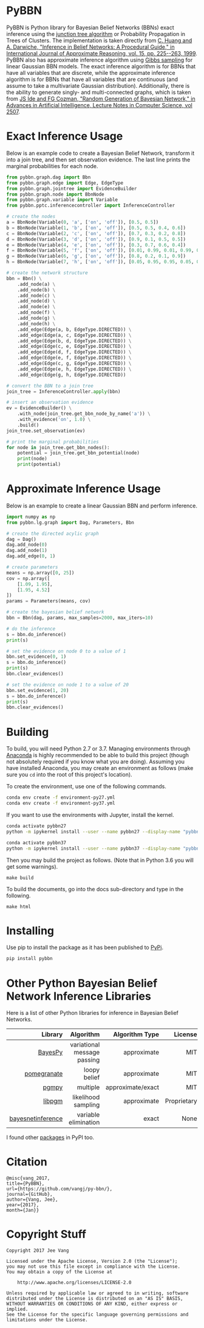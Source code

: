 # PyBBN

PyBBN is Python library for Bayesian Belief Networks (BBNs) exact inference using the 
[junction tree algorithm](https://en.wikipedia.org/wiki/Junction_tree_algorithm) or Probability
Propagation in Trees of Clusters. The implementation is taken directly from [C. Huang and A. Darwiche, "Inference in
Belief Networks: A Procedural Guide," in International Journal of Approximate Reasoning, vol. 15,
pp. 225--263, 1999](http://pages.cs.wisc.edu/~dpage/ijar95.pdf). PyBBN also has approximate
inference algorithm using [Gibbs sampling](http://www.mit.edu/~ilkery/papers/GibbsSampling.pdf) for
linear Gaussian BBN models. The exact inference algorithm is for BBNs that have all variables
that are discrete, while the approximate inference algorithm is for BBNs that have all variables
that are continuous (and assume to take a multivariate Gaussian distribution). Additionally, there is
the ability to generate singly- and multi-connected graphs, which is taken from [JS Ide and FG Cozman, 
"Random Generation of Bayesian Network," in Advances in Artificial Intelligence, Lecture Notes in Computer Science, vol 2507](https://pdfs.semanticscholar.org/5273/2fb57129443592024b0e7e46c2a1ec36639c.pdf).

# Exact Inference Usage

Below is an example code to create a Bayesian Belief Network, transform it into a join tree, 
and then set observation evidence. The last line prints the marginal probabilities for each node.

```python
from pybbn.graph.dag import Bbn
from pybbn.graph.edge import Edge, EdgeType
from pybbn.graph.jointree import EvidenceBuilder
from pybbn.graph.node import BbnNode
from pybbn.graph.variable import Variable
from pybbn.pptc.inferencecontroller import InferenceController

# create the nodes
a = BbnNode(Variable(0, 'a', ['on', 'off']), [0.5, 0.5])
b = BbnNode(Variable(1, 'b', ['on', 'off']), [0.5, 0.5, 0.4, 0.6])
c = BbnNode(Variable(2, 'c', ['on', 'off']), [0.7, 0.3, 0.2, 0.8])
d = BbnNode(Variable(3, 'd', ['on', 'off']), [0.9, 0.1, 0.5, 0.5])
e = BbnNode(Variable(4, 'e', ['on', 'off']), [0.3, 0.7, 0.6, 0.4])
f = BbnNode(Variable(5, 'f', ['on', 'off']), [0.01, 0.99, 0.01, 0.99, 0.01, 0.99, 0.99, 0.01])
g = BbnNode(Variable(6, 'g', ['on', 'off']), [0.8, 0.2, 0.1, 0.9])
h = BbnNode(Variable(7, 'h', ['on', 'off']), [0.05, 0.95, 0.95, 0.05, 0.95, 0.05, 0.95, 0.05])

# create the network structure
bbn = Bbn() \
    .add_node(a) \
    .add_node(b) \
    .add_node(c) \
    .add_node(d) \
    .add_node(e) \
    .add_node(f) \
    .add_node(g) \
    .add_node(h) \
    .add_edge(Edge(a, b, EdgeType.DIRECTED)) \
    .add_edge(Edge(a, c, EdgeType.DIRECTED)) \
    .add_edge(Edge(b, d, EdgeType.DIRECTED)) \
    .add_edge(Edge(c, e, EdgeType.DIRECTED)) \
    .add_edge(Edge(d, f, EdgeType.DIRECTED)) \
    .add_edge(Edge(e, f, EdgeType.DIRECTED)) \
    .add_edge(Edge(c, g, EdgeType.DIRECTED)) \
    .add_edge(Edge(e, h, EdgeType.DIRECTED)) \
    .add_edge(Edge(g, h, EdgeType.DIRECTED))

# convert the BBN to a join tree
join_tree = InferenceController.apply(bbn)

# insert an observation evidence
ev = EvidenceBuilder() \
    .with_node(join_tree.get_bbn_node_by_name('a')) \
    .with_evidence('on', 1.0) \
    .build()
join_tree.set_observation(ev)

# print the marginal probabilities
for node in join_tree.get_bbn_nodes():
    potential = join_tree.get_bbn_potential(node)
    print(node)
    print(potential)
```

# Approximate Inference Usage

Below is an example to create a linear Gaussian BBN and perform inference.

```python
import numpy as np
from pybbn.lg.graph import Dag, Parameters, Bbn

# create the directed acylic graph
dag = Dag()
dag.add_node(0)
dag.add_node(1)
dag.add_edge(0, 1)

# create parameters
means = np.array([0, 25])
cov = np.array([
    [1.09, 1.95],
    [1.95, 4.52]
])
params = Parameters(means, cov)

# create the bayesian belief network
bbn = Bbn(dag, params, max_samples=2000, max_iters=10)

# do the inference
s = bbn.do_inference()
print(s)

# set the evidence on node 0 to a value of 1
bbn.set_evidence(0, 1)
s = bbn.do_inference()
print(s)
bbn.clear_evidences()

# set the evidence on node 1 to a value of 20
bbn.set_evidence(1, 20)
s = bbn.do_inference()
print(s)
bbn.clear_evidences()
```

# Building

To build, you will need Python 2.7 or 3.7. Managing environments through [Anaconda](https://www.anaconda.com/download/#linux) is highly recommended to be able to build this project (though not absolutely required if you know what you are doing). Assuming you have installed Anaconda, you may create an environment as follows (make sure you `cd` into the root of this project's location).

To create the environment, use one of the following commands.

```bash
conda env create -f environment-py27.yml
conda env create -f environment-py37.yml
```

If you want to use the environments with Jupyter, install the kernel.

```bash
conda activate pybbn27
python -m ipykernel install --user --name pybbn27 --display-name "pybbn27"

conda activate pybbn37
python -m ipykernel install --user --name pybbn37 --display-name "pybbn37"
```

Then you may build the project as follows. (Note that in Python 3.6 you will get some warnings).

```
make build
```

To build the documents, go into the docs sub-directory and type in the following.

```
make html
```

# Installing

Use pip to install the package as it has been published to [PyPi](https://pypi.python.org/pypi/pybbn).

```bash
pip install pybbn
```

# Other Python Bayesian Belief Network Inference Libraries

Here is a list of other Python libraries for inference in Bayesian Belief Networks. 

| Library | Algorithm | Algorithm Type | License |
| -------:| ---------:| -------------: | -------:|
| [BayesPy](https://github.com/bayespy/bayespy)| variational message passing | approximate | MIT |
| [pomegranate](https://github.com/jmschrei/pomegranate) | loopy belief | approximate | MIT |
| [pgmpy](https://github.com/pgmpy/pgmpy) | multiple | approximate/exact | MIT |
| [libpgm](https://github.com/CyberPoint/libpgm) | likelihood sampling | approximate | Proprietary |
| [bayesnetinference](https://github.com/sonph/bayesnetinference) | variable elimination | exact | None |

I found other [packages](https://pypi.python.org/pypi?%3Aaction=search&term=bayesian+network&submit=search) in PyPI too.

# Citation

```
@misc{vang_2017, 
title={PyBBN}, 
url={https://github.com/vangj/py-bbn/}, 
journal={GitHub},
author={Vang, Jee}, 
year={2017}, 
month={Jan}}
```

# Copyright Stuff

```
Copyright 2017 Jee Vang

Licensed under the Apache License, Version 2.0 (the "License");
you may not use this file except in compliance with the License.
You may obtain a copy of the License at

    http://www.apache.org/licenses/LICENSE-2.0

Unless required by applicable law or agreed to in writing, software
distributed under the License is distributed on an "AS IS" BASIS,
WITHOUT WARRANTIES OR CONDITIONS OF ANY KIND, either express or implied.
See the License for the specific language governing permissions and
limitations under the License.
```